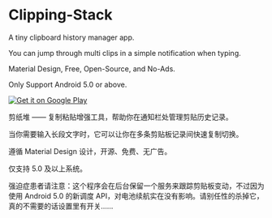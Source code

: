 # Clipping-Stack

A tiny clipboard history manager app.

You can jump through multi clips in a simple notification when typing.

Material Design, Free, Open-Source, and No-Ads.

Only Support Android 5.0 or above.

<a href="https://play.google.com/store/apps/details?id=com.catchingnow.tinyclipboardmanager">
  <img alt="Get it on Google Play"
       src="https://developer.android.com/images/brand/en_generic_rgb_wo_60.png" />
</a>

剪纸堆 —— 复制粘贴增强工具，帮助你在通知栏处管理剪贴历史记录。

当你需要输入长段文字时，它可以让你在多条剪贴板记录间快速复制切换。

遵循 Material Design 设计，开源、免费、无广告。

仅支持 5.0 及以上系统。

强迫症患者请注意：这个程序会在后台保留一个服务来跟踪剪贴板变动，不过因为使用 Android 5.0 的新调度 API，对电池续航实在没有影响。请别任性的杀掉它，真的不需要的话设置里有开关……

